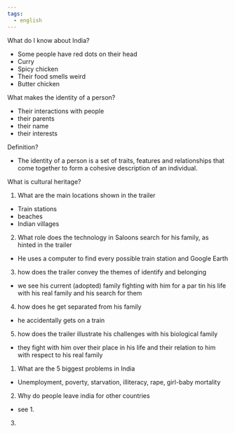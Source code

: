 ```yaml
---
tags:
  - english
---
```

What do I know about India?
- Some people have red dots on their head
- Curry
- Spicy chicken
- Their food smells weird
- Butter chicken

What makes the identity of a person?
- Their interactions with people
- their parents
- their name
- their interests

Definition?
 - The identity of a person is a set of traits, features and relationships that come together to form a cohesive description of an individual.

What is cultural heritage? 





1. What are the main locations shown in the trailer
- Train stations
- beaches
- Indian villages

2. What role does the technology in Saloons search for his family, as hinted in the trailer
- He uses a computer to find every possible train station and Google Earth

3. how does the trailer convey the themes of identify and belonging
- we see his current (adopted) family fighting with him for a par tin his life with his real family and his search for them

4. how does he get separated from his family 
- he accidentally gets on a train 

5. how does the trailer illustrate his challenges with his biological family 
- they fight with him over their place in his life and their relation to him with respect to his real family



1. What are the 5 biggest problems in India
- Unemployment, poverty, starvation, illiteracy, rape, girl-baby mortality

2. Why do people leave india for other countries
- see 1. 

3. 


